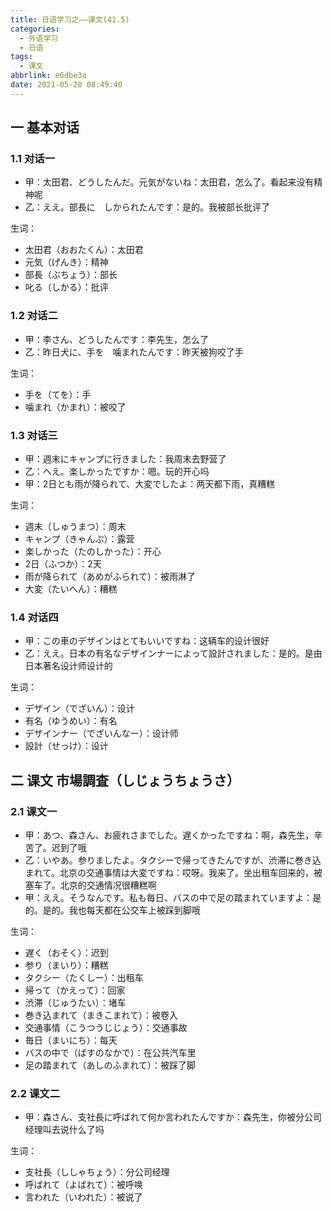 ```yaml
---
title: 日语学习之——课文(41.5)
categories:
  - 外语学习
  - 日语
tags:
  - 课文
abbrlink: e6dbe3a
date: 2021-05-28 08:49:40
---
```

## 一 基本对话

### 1.1 对话一

* 甲：太田君、どうしたんだ。元気がないね：太田君，怎么了。看起来没有精神呢
* 乙：ええ。部長に　しかられたんです：是的。我被部长批评了

<!--more-->

生词：

* 太田君（おおたくん）：太田君
* 元気（げんき）：精神
* 部長（ぶちょう）：部长
* 叱る（しかる）：批评

### 1.2 对话二

* 甲：李さん、どうしたんです：李先生，怎么了
* 乙：昨日犬に、手を　噛まれたんです：昨天被狗咬了手

生词：

* 手を（てを）：手
* 噛まれ（かまれ）：被咬了

### 1.3 对话三

* 甲：週末にキャンプに行きました：我周末去野营了
* 乙：へえ。楽しかったですか：嗯。玩的开心吗
* 甲：2日とも雨が降られて、大変でしたよ：两天都下雨，真糟糕

生词：

* 週末（しゅうまつ）：周末
* キャンプ（きゃんぷ）：露营
* 楽しかった（たのしかった）：开心
* 2日（ふつか）：2天
* 雨が降られて（あめがふられて）：被雨淋了
* 大変（たいへん）：糟糕

### 1.4 对话四

* 甲：この車のデザインはとてもいいですね：这辆车的设计很好
* 乙：ええ。日本の有名なデザインナーによって設計されました：是的。是由日本著名设计师设计的

生词：

* デザイン（でざいん）：设计
* 有名（ゆうめい）：有名
* デザインナー（でざいんなー）：设计师
* 設計（せっけ）：设计

## 二  课文 市場調査（しじょうちょうさ）

### 2.1 课文一

* 甲：あつ、森さん、お疲れさまでした。遅くかったですね：啊，森先生，辛苦了。迟到了哦
* 乙：いやあ。参りましたよ。タクシーで帰ってきたんですが、渋滞に巻き込まれて。北京の交通事情は大変ですね：哎呀。我来了。坐出租车回来的，被塞车了。北京的交通情况很糟糕啊
* 甲：ええ。そうなんです。私も毎日、バスの中で足の踏まれていますよ：是的。是的。我也每天都在公交车上被踩到脚哦

生词：

* 遅く（おそく）：迟到
* 参り（まいり）：糟糕
* タクシー（たくしー）：出租车
* 帰って（かえって）：回家
* 渋滞（じゅうたい）：堵车
* 巻き込まれて（まきこまれて）：被卷入
* 交通事情（こうつうじじょう）：交通事故
* 毎日（まいにち）：每天
* バスの中で（ばすのなかで）：在公共汽车里
* 足の踏まれて（あしのふまれて）：被踩了脚

### 2.2 课文二 

* 甲：森さん、支社長に呼ばれて何か言われたんですか：森先生，你被分公司经理叫去说什么了吗

生词：

* 支社長（ししゃちょう）：分公司经理
* 呼ばれて（よばれて）：被呼唤
* 言われた（いわれた）：被说了

